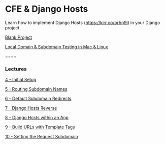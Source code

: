 # CFE & Django Hosts

Learn how to implement Django Hosts (https://kirr.co/orhp9i) in your Django project.

[Blank Project](../../tree/412fe1c6c5dcb5ebeb9a89791e0b47093cca304e)

[Local Domain & Subdomain Testing in Mac & Linux](https://kirr.co/0o9m9l)


====
### Lectures

[4 - Initial Setup](../../tree/cc402c4fc2761d79390f57872fa4753ccd015911)

[5 - Routing Subdomain Names](../../tree/bdf1f245381b35fde63e92951d6827c5d9cca65c)

[6 - Default Subdomain Redirects](../../tree/6f3b9c544ba612e6e395450b96f4f946012fd784)

[7 - Django Hosts Reverse](../../tree/314510eabf4b1e4166def08d6616cdffa595839a)

[8 - Django Hosts within an App](../../tree/f037ebbacfbbd927e07edfcf88593ebd3a65024e)

[9 - Build URLs with Template Tags](../../tree/acae7bb35aee624c146fa46b141fab124c36dd36)

[10 - Setting the Request Subdomain](../../tree/5d7f19416f2376ecf61f0e5a16862b87dd5954e2)